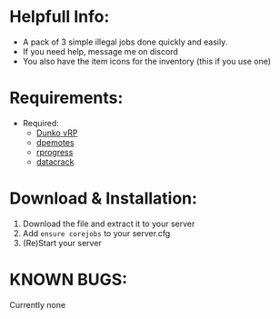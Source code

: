 # Helpfull Info:
* A pack of 3 simple illegal jobs done quickly and easily.
* If you need help, message me on discord
* You also have the item icons for the inventory (this if you use one)

# Requirements:
* Required:
  * [Dunko vRP](https://github.com/br8ugh/dunko_vrp_ex)
  * [dpemotes](https://forum.cfx.re/t/dpemotes-1-7-390-emotes-walkingstyles-keybinding-dances-expressions-and-shared-emotes/843105)
  * [rprogress](https://github.com/Mobius1/rprogress)
  * [datacrack](https://github.com/utkuali/datacrack)

# Download & Installation:
1) Download the file and extract it to your server
2) Add `ensure corejobs` to your server.cfg
3) (Re)Start your server

# KNOWN BUGS:
Currently none
